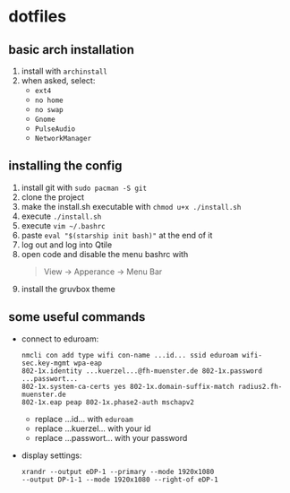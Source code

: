 
# dotfiles

## basic arch installation
1. install with `archinstall`
2. when asked, select:
    - `ext4`
    - `no home`
    - `no swap`
    - `Gnome`
    - `PulseAudio`
    - `NetworkManager`

## installing the config
1. install git with `sudo pacman -S git`
2. clone the project
3. make the install.sh executable with `chmod u+x ./install.sh`
4. execute `./install.sh`
5. execute `vim ~/.bashrc`
6. paste `eval "$(starship init bash)"` at the end of it
7. log out and log into Qtile
8. open code and disable the menu bashrc with
    > View -> Apperance -> Menu Bar
9. install the gruvbox theme

## some useful commands
- connect to eduroam:
    ```
    nmcli con add type wifi con-name ...id... ssid eduroam wifi-sec.key-mgmt wpa-eap
    802-1x.identity ...kuerzel...@fh-muenster.de 802-1x.password ...passwort...
    802-1x.system-ca-certs yes 802-1x.domain-suffix-match radius2.fh-muenster.de
    802-1x.eap peap 802-1x.phase2-auth mschapv2
    ```
    - replace ...id... with `eduroam`
    - replace ...kuerzel... with your id
    - replace ...passwort... with your password
    
- display settings:
    ```
    xrandr --output eDP-1 --primary --mode 1920x1080
    --output DP-1-1 --mode 1920x1080 --right-of eDP-1
    ```

